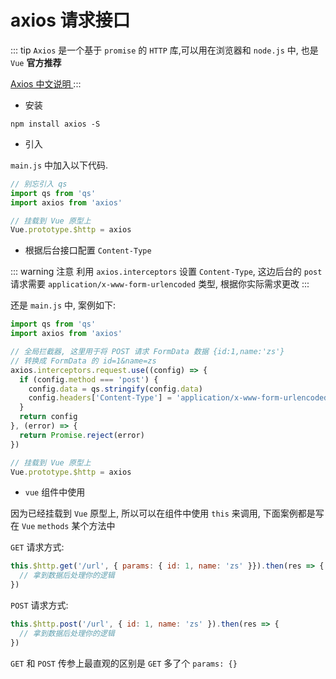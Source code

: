 # axios 请求接口

::: tip
`Axios` 是一个基于 `promise` 的 `HTTP` 库,可以用在浏览器和 `node.js` 中, 也是 `Vue` **官方推荐**

[Axios 中文说明
](https://www.kancloud.cn/yunye/axios/234845)
:::

- 安装

`npm install axios -S`

- 引入

`main.js` 中加入以下代码.

```js
// 别忘引入 qs
import qs from 'qs'
import axios from 'axios'

// 挂载到 Vue 原型上
Vue.prototype.$http = axios
```

- 根据后台接口配置 `Content-Type`

::: warning 注意
利用 `axios.interceptors` 设置 `Content-Type`, 这边后台的 `post` 请求需要 `application/x-www-form-urlencoded` 类型, 根据你实际需求更改
:::

还是 `main.js` 中, 案例如下:

```js {6,7,8,9,10,11,12,13,14}
import qs from 'qs'
import axios from 'axios'

// 全局拦截器, 这里用于将 POST 请求 FormData 数据 {id:1,name:'zs'} 
// 转换成 FormData 的 id=1&name=zs
axios.interceptors.request.use((config) => {
  if (config.method === 'post') {
    config.data = qs.stringify(config.data)
    config.headers['Content-Type'] = 'application/x-www-form-urlencoded'
  }
  return config
}, (error) => {
  return Promise.reject(error)
})

// 挂载到 Vue 原型上
Vue.prototype.$http = axios
```

- `vue` 组件中使用

因为已经挂载到 `Vue` 原型上, 所以可以在组件中使用 `this` 来调用, 下面案例都是写在 `Vue` `methods` 某个方法中

`GET` 请求方式:

```js
this.$http.get('/url', { params: { id: 1, name: 'zs' }}).then(res => {
  // 拿到数据后处理你的逻辑
})
```

`POST` 请求方式:

```js
this.$http.post('/url', { id: 1, name: 'zs' }).then(res => {
  // 拿到数据后处理你的逻辑
})
```

`GET` 和 `POST` 传参上最直观的区别是 `GET` 多了个 `params: {}`
